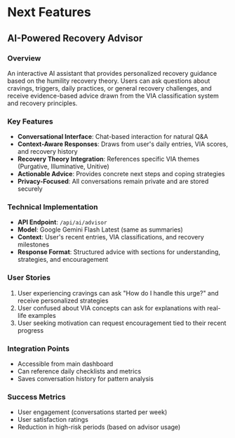 # Next Features

## AI-Powered Recovery Advisor

### Overview
An interactive AI assistant that provides personalized recovery guidance based on the humility recovery theory. Users can ask questions about cravings, triggers, daily practices, or general recovery challenges, and receive evidence-based advice drawn from the VIA classification system and recovery principles.

### Key Features
- **Conversational Interface**: Chat-based interaction for natural Q&A
- **Context-Aware Responses**: Draws from user's daily entries, VIA scores, and recovery history
- **Recovery Theory Integration**: References specific VIA themes (Purgative, Illuminative, Unitive)
- **Actionable Advice**: Provides concrete next steps and coping strategies
- **Privacy-Focused**: All conversations remain private and are stored securely

### Technical Implementation
- **API Endpoint**: `/api/ai/advisor`
- **Model**: Google Gemini Flash Latest (same as summaries)
- **Context**: User's recent entries, VIA classifications, and recovery milestones
- **Response Format**: Structured advice with sections for understanding, strategies, and encouragement

### User Stories
1. User experiencing cravings can ask "How do I handle this urge?" and receive personalized strategies
2. User confused about VIA concepts can ask for explanations with real-life examples
3. User seeking motivation can request encouragement tied to their recent progress

### Integration Points
- Accessible from main dashboard
- Can reference daily checklists and metrics
- Saves conversation history for pattern analysis

### Success Metrics
- User engagement (conversations started per week)
- User satisfaction ratings
- Reduction in high-risk periods (based on advisor usage)
